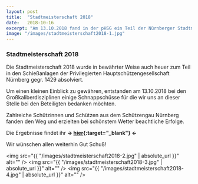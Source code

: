 ```yaml
---
layout: post
title:  "Stadtmeisterschaft 2018"
date:   2018-10-16
excerpt: "Am 13.10.2018 fand in der pHSG ein Teil der Nürnberger Stadtmeisterschaft statt"
image: "/images/stadtmeisterschaft2018-1.jpg"
---
```


### Stadtmeisterschaft 2018

Die Stadtmeisterschaft 2018 wurde in bewährter Weise auch heuer zum Teil in den Schießanlagen der Privilegierten Hauptschützengesellschaft Nürnberg gegr. 1429 absolviert.

Um einen kleinen Einblick zu gewähren, entstanden am 13.10.2018 bei den Großkaliberdisziplinen einige Schnappschüsse für die wir uns an dieser Stelle bei den Beteiligten bedanken möchten.

Zahlreiche Schützinnen und Schützen aus dem Schützengau Nürnberg fanden den Weg und erzielten bei schönstem Wetter beachtliche Erfolge.

Die Ergebnisse findet ihr **-> [hier](http://www.schuetzengau-nuernberg.de/Sport/MEISTER/2018/stadt2018/ergebnisse/2018.pdf){:target="_blank"} <-**

Wir wünschen allen weiterhin Gut Schuß!

<span class="image fit"><img src="{{ "/images/stadtmeisterschaft2018-2.jpg" | absolute_url }}" alt="" /></span>
<span class="image fit"><img src="{{ "/images/stadtmeisterschaft2018-3.jpg" | absolute_url }}" alt="" /></span>
<span class="image fit"><img src="{{ "/images/stadtmeisterschaft2018-4.jpg" | absolute_url }}" alt="" /></span>

